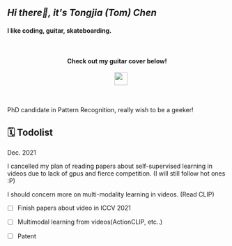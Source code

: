 ## *Hi there👋, it's Tongjia (Tom) Chen*

#### **I like coding, guitar, skateboarding.**

<p align="center">
  </a>
  <br><br>
  <strong>Check out my guitar cover below!</strong>
  <br><br>
      &emsp;
  <a href="https://www.bilibili.com/video/BV1L64y1v7E7" target="_blank" alt="Bilibili" title="Bilibili">
    <img src="https://user-images.githubusercontent.com/29084184/129467562-a754907c-c128-40d0-80ad-86e89bdda3d6.png" width="30px"/>
  </a> 

​    

PhD candidate in Pattern Recognition, really wish to be a geeker!

## 🗓️ Todolist

Dec. 2021

I cancelled my plan of reading papers about self-supervised learning in videos due to lack of gpus and fierce competition. (I will still follow hot ones :P)

I should concern more on multi-modality learning in videos. (Read CLIP)

- [ ] Finish papers about video in ICCV 2021
- [ ] Multimodal learning from videos(ActionCLIP, etc..)
- [ ] Patent

